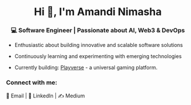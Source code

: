 <h1 align="center">Hi 👋, I'm Amandi Nimasha</h1>
<h3 align="center">💻 Software Engineer | Passionate about AI, Web3 & DevOps</h3>

- Enthusiastic about building innovative and scalable software solutions

- Continuously learning and experimenting with emerging technologies
- Currently building: [Playverse](https://playverse-ten.vercel.app/) - a universal gaming platform.  

<h3 align="left">Connect with me:</h3>
<p align="left">
<a href="mailto:amandinimasha99@gmail.com" target="_blank" style="text-decoration: none;">📧 Email</a> | 
<a href="https://www.linkedin.com/in/amandi-nimasha-0077a5259" target="_blank" style="text-decoration: none;">💼 LinkedIn</a> | 
<a href="https://medium.com/@amandinimasha99" target="_blank" style="text-decoration: none;">✍️ Medium</a>
</p>
